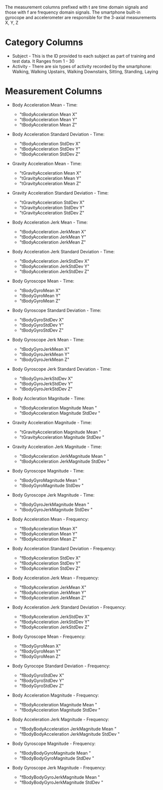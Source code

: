 The measurement columns prefixed with t are time domain signals and those with f are frequency domain signals.
The smartphone built-in gyrocope and accelerometer are responsible for the 3-axial measurements X, Y, Z

# Category Columns
* Subject - This is the ID provided to each subject as part of training and test data. It Ranges from 1 - 30
* Activity - There are six types of activity recorded by the smartphone: Walking, Walking Upstairs, Walking Downstairs, Sitting,
Standing, Laying

# Measurement Columns
  * Body Acceleration Mean - Time:
    * "tBodyAcceleration Mean X"                   
    * "tBodyAcceleration Mean Y"                   
    * "tBodyAcceleration Mean Z"                   

 * Body Acceleration Standard Deviation - Time:
    * "tBodyAcceleration StdDev X"                 
    * "tBodyAcceleration StdDev Y"                 
    * "tBodyAcceleration StdDev Z"                 

  * Gravity Acceleration Mean - Time:
    * "tGravityAcceleration Mean X"                
    * "tGravityAcceleration Mean Y"                
    * "tGravityAcceleration Mean Z"                

  * Gravity Acceleration Standard Deviation - Time:
    * "tGravityAcceleration StdDev X"              
    * "tGravityAcceleration StdDev Y"              
    * "tGravityAcceleration StdDev Z"              
  
  * Body Acceleration Jerk Mean - Time:
    * "tBodyAcceleration JerkMean X"               
    * "tBodyAcceleration JerkMean Y"               
    * "tBodyAcceleration JerkMean Z"               

  * Body Acceleration Jerk Standard Deviation - Time:
    * "tBodyAcceleration JerkStdDev X"             
    * "tBodyAcceleration JerkStdDev Y"             
    * "tBodyAcceleration JerkStdDev Z"             

  * Body Gyroscope Mean - Time:
    * "tBodyGyroMean X"                            
    * "tBodyGyroMean Y"                            
    * "tBodyGyroMean Z"                            

  * Body Gyroscope Standard Deviation - Time:
    * "tBodyGyroStdDev X"                          
    * "tBodyGyroStdDev Y"                          
    * "tBodyGyroStdDev Z"                          

  * Body Gyroscope Jerk Mean - Time:
    * "tBodyGyroJerkMean X"                        
    * "tBodyGyroJerkMean Y"                        
    * "tBodyGyroJerkMean Z"                        

  * Body Gyroscope Jerk Standard Deviation - Time:
    * "tBodyGyroJerkStdDev X"                      
    * "tBodyGyroJerkStdDev Y"                      
    * "tBodyGyroJerkStdDev Z"                      

  * Body Accleration Magnitude - Time:
    * "tBodyAcceleration Magnitude Mean "          
    * "tBodyAcceleration Magnitude StdDev "        
    
  * Gravity Acceleration Magnitude - Time:  
    * "tGravityAcceleration Magnitude Mean "       
    * "tGravityAcceleration Magnitude StdDev "     
  
  * Gravity Acceleration Jerk Magnitude - Time: 
    * "tBodyAcceleration JerkMagnitude Mean "      
    * "tBodyAcceleration JerkMagnitude StdDev "
  
  * Body Gyroscope Magnitude - Time:
    * "tBodyGyroMagnitude Mean "                   
    * "tBodyGyroMagnitude StdDev "   
  
  * Body Gyroscope Jerk Magnitude - Time:
    * "tBodyGyroJerkMagnitude Mean "               
    * "tBodyGyroJerkMagnitude StdDev "
  
  * Body Acceleration Mean - Frequency:
    * "fBodyAcceleration Mean X"                   
    * "fBodyAcceleration Mean Y"                   
    * "fBodyAcceleration Mean Z"  
  
  * Body Acceleration Standard Deviation - Frequency:
    * "fBodyAcceleration StdDev X"                 
    * "fBodyAcceleration StdDev Y"                 
    * "fBodyAcceleration StdDev Z"    
  
  * Body Acceleration Jerk Mean - Frequency:
    * "fBodyAcceleration JerkMean X"               
    * "fBodyAcceleration JerkMean Y"               
    * "fBodyAcceleration JerkMean Z"  
  
  * Body Acceleration Jerk Standard Deviation - Frequency:
    * "fBodyAcceleration JerkStdDev X"             
    * "fBodyAcceleration JerkStdDev Y"             
    * "fBodyAcceleration JerkStdDev Z"       
  
  * Body Gyroscope Mean - Frequency:
    * "fBodyGyroMean X"                            
    * "fBodyGyroMean Y"                            
    * "fBodyGyroMean Z"             
  
  * Body Gyrocope Standard Deviation - Frequency:
    * "fBodyGyroStdDev X"                          
    * "fBodyGyroStdDev Y"                          
    * "fBodyGyroStdDev Z"           
  
  * Body Acceleration Magnitude - Frequency:
    * "fBodyAcceleration Magnitude Mean "          
    * "fBodyAcceleration Magnitude StdDev "
    
  * Body Acceleration Jerk Magnitude - Frequency:
    * "fBodyBodyAcceleration JerkMagnitude Mean "  
    * "fBodyBodyAcceleration JerkMagnitude StdDev "
  
  * Body Gyroscope Magnitude - Frequency:
    * "fBodyBodyGyroMagnitude Mean "               
    * "fBodyBodyGyroMagnitude StdDev "
    
  * Body Gyroscope Jerk Magnitude - Frequency:
    * "fBodyBodyGyroJerkMagnitude Mean "           
    * "fBodyBodyGyroJerkMagnitude StdDev "     

